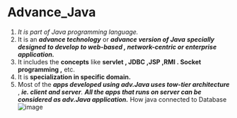# Advance_Java

1. *It is part of Java programming language.*
2. It is an *****advance technology***** or *****advance version of Java**** ****specially designed to develop to web-based , network-centric or enterprise application.*****
3. It includes the ****concepts**** like ****servlet , JDBC ,JSP ,RMI . Socket programming ,**** etc.
4. It is ****specialization in specific domain.****
5. Most of the *****apps developed using adv.Java uses tow-tier architecture***** , *****ie. client and server****.* *****All the apps that runs on server can be considered as adv.Java application.*****
How java connected to Database
   ![image](https://github.com/user-attachments/assets/c60d8067-4538-488a-9b09-2ed6980f8a25)




